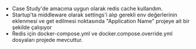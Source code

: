 * Case Study'de amacıma uygun olarak redis cache kullandım.
* Startup'ta middleware olarak settings'i alıp gerekli env değerlerinin eklenmesi ve get edilmesi noktasında "Application Name" projeye ait bir şekilde çalışıyor
* Redis için docker-compose.yml ve docker.compose.override.yml dosyaları projede mevcuttur.
